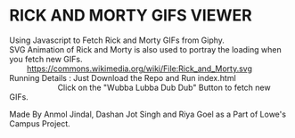 # RICK AND MORTY GIFS VIEWER

Using Javascript to Fetch Rick and Morty GIFs from Giphy.  
SVG Animation of Rick and Morty is also used to portray the loading when you fetch new GIFs.   
&nbsp; &nbsp; &nbsp; &nbsp; 	https://commons.wikimedia.org/wiki/File:Rick_and_Morty.svg  
Running Details : Just Download the Repo and Run index.html      
&nbsp; &nbsp; &nbsp; &nbsp;&nbsp; &nbsp; &nbsp; &nbsp;&nbsp; &nbsp; &nbsp; &nbsp;
Click on the "Wubba Lubba Dub Dub" Button to fetch new GIFs.


  



Made By Anmol Jindal, Dashan Jot Singh and Riya Goel as a Part of Lowe's Campus Project.
